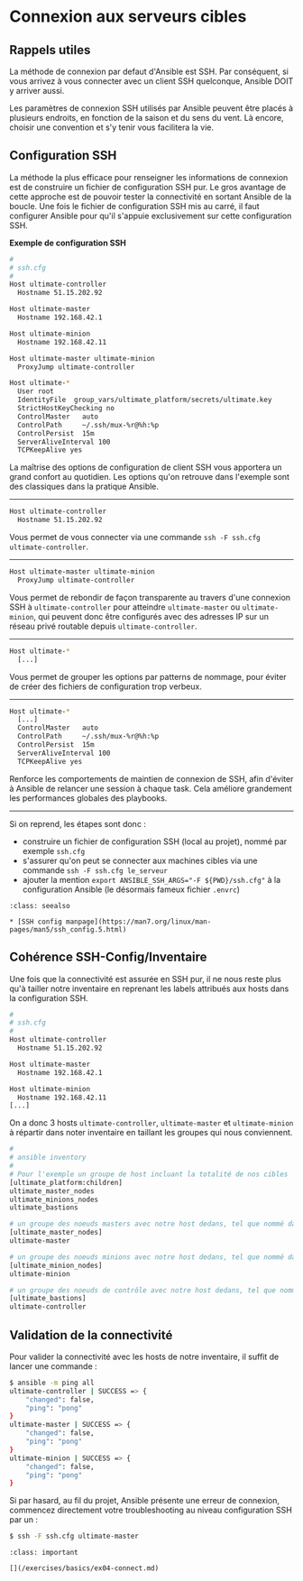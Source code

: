 # Connexion aux serveurs cibles

## Rappels utiles

La méthode de connexion par defaut d'Ansible est SSH. Par conséquent, si vous arrivez à vous connecter avec un client SSH
quelconque, Ansible DOIT y arriver aussi.

Les paramètres de connexion SSH utilisés par Ansible peuvent être placés à plusieurs endroits, en fonction de la saison et du sens
du vent. Là encore, choisir une convention et s'y tenir vous facilitera la vie.

## Configuration SSH

La méthode la plus efficace pour renseigner les informations de connexion est de construire un fichier de configuration SSH pur.
Le gros avantage de cette approche est de pouvoir tester la connectivité en sortant Ansible de la boucle. Une fois le fichier de configuration SSH mis au carré, il faut configurer Ansible pour qu'il s'appuie exclusivement sur cette configuration SSH.

**Exemple de configuration SSH**
```bash
#
# ssh.cfg
#
Host ultimate-controller
  Hostname 51.15.202.92

Host ultimate-master
  Hostname 192.168.42.1

Host ultimate-minion
  Hostname 192.168.42.11

Host ultimate-master ultimate-minion
  ProxyJump ultimate-controller

Host ultimate-*
  User root
  IdentityFile  group_vars/ultimate_platform/secrets/ultimate.key
  StrictHostKeyChecking no
  ControlMaster   auto
  ControlPath     ~/.ssh/mux-%r@%h:%p
  ControlPersist  15m
  ServerAliveInterval 100
  TCPKeepAlive yes
```

La maîtrise des options de configuration de client SSH vous apportera un grand confort au quotidien. Les options qu'on retrouve dans
l'exemple sont des classiques dans la pratique Ansible.

----

```bash
Host ultimate-controller
  Hostname 51.15.202.92
```

Vous permet de vous connecter via une commande `ssh -F ssh.cfg ultimate-controller`.

----

```bash
Host ultimate-master ultimate-minion
  ProxyJump ultimate-controller
```

Vous permet de rebondir de façon transparente au travers d'une connexion SSH à `ultimate-controller` pour atteindre `ultimate-master` ou `ultimate-minion`, qui peuvent donc être configurés avec des adresses IP sur un réseau privé routable depuis `ultimate-controller`.

----

```bash
Host ultimate-*
  [...]
```
Vous permet de grouper les options par patterns de nommage, pour éviter de créer des fichiers de configuration trop verbeux.

----

```bash
Host ultimate-*
  [...]
  ControlMaster   auto
  ControlPath     ~/.ssh/mux-%r@%h:%p
  ControlPersist  15m
  ServerAliveInterval 100
  TCPKeepAlive yes
```

Renforce les comportements de maintien de connexion de SSH, afin d'éviter à Ansible de relancer une session à chaque task.
Cela améliore grandement les performances globales des playbooks.

----

Si on reprend, les étapes sont donc :

* construire un fichier de configuration SSH (local au projet), nommé par exemple `ssh.cfg`
* s'assurer qu'on peut se connecter aux machines cibles via une commande `ssh -F ssh.cfg le_serveur`
* ajouter la mention `export ANSIBLE_SSH_ARGS="-F ${PWD}/ssh.cfg"` à la configuration Ansible (le désormais fameux fichier `.envrc`)


```{admonition} Approfondir
:class: seealso

* [SSH config manpage](https://man7.org/linux/man-pages/man5/ssh_config.5.html)
```

## Cohérence SSH-Config/Inventaire

Une fois que la connectivité est assurée en SSH pur, il ne nous reste plus qu'à tailler notre inventaire en reprenant
les labels attribués aux hosts dans la configuration SSH.

```bash
#
# ssh.cfg
#
Host ultimate-controller
  Hostname 51.15.202.92

Host ultimate-master
  Hostname 192.168.42.1

Host ultimate-minion
  Hostname 192.168.42.11
[...]
```

On a donc 3 hosts `ultimate-controller`, `ultimate-master` et `ultimate-minion` à répartir dans noter inventaire en taillant les 
groupes qui nous conviennent.

```bash
#
# ansible inventory
#
# Pour l'exemple un groupe de host incluant la totalité de nos cibles
[ultimate_platform:children]
ultimate_master_nodes
ultimate_minions_nodes
ultimate_bastions

# un groupe des noeuds masters avec notre host dedans, tel que nommé dans la conf SSH
[ultimate_master_nodes]
ultimate-master

# un groupe des noeuds minions avec notre host dedans, tel que nommé dans la conf SSH
[ultimate_minion_nodes]
ultimate-minion

# un groupe des noeuds de contrôle avec notre host dedans, tel que nommé dans la conf SSH
[ultimate_bastions]
ultimate-controller
```

## Validation de la connectivité

Pour valider la connectivité avec les hosts de notre inventaire, il suffit de lancer une commande :

```bash session
$ ansible -m ping all
ultimate-controller | SUCCESS => {
    "changed": false,
    "ping": "pong"
}
ultimate-master | SUCCESS => {
    "changed": false,
    "ping": "pong"
}
ultimate-minion | SUCCESS => {
    "changed": false,
    "ping": "pong"
}
```

Si par hasard, au fil du projet, Ansible présente une erreur de connexion, commencez directement votre troubleshooting au niveau configuration SSH par un :


```bash session
$ ssh -F ssh.cfg ultimate-master
```

```{admonition} Mise en pratique
:class: important

[](/exercises/basics/ex04-connect.md)
```

